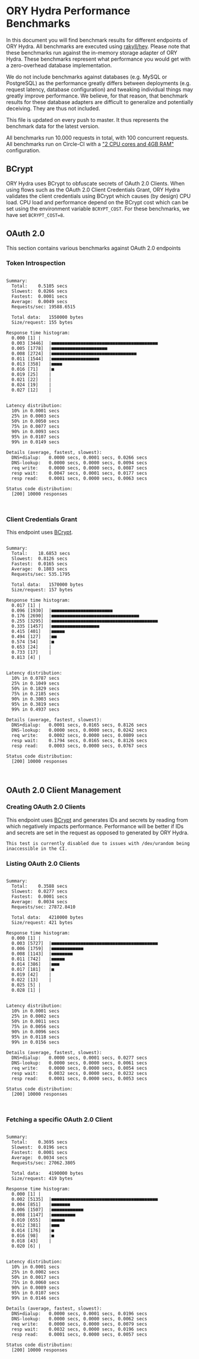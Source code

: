 # ORY Hydra Performance Benchmarks

In this document you will find benchmark results for different endpoints of ORY Hydra. All benchmarks are executed
using [rakyll/hey](https://github.com/rakyll/hey). Please note that these benchmarks run against the in-memory storage
adapter of ORY Hydra. These benchmarks represent what performance you would get with a zero-overhead database implementation.

We do not include benchmarks against databases (e.g. MySQL or PostgreSQL) as the performance greatly differs between
deployments (e.g. request latency, database configuration) and tweaking individual things may greatly improve performance.
We believe, for that reason, that benchmark results for these database adapters are difficult to generalize and potentially
deceiving. They are thus not included.

This file is updated on every push to master. It thus represents the benchmark data for the latest version.

All benchmarks run 10.000 requests in total, with 100 concurrent requests. All benchmarks run on Circle-CI with a
["2 CPU cores and 4GB RAM"](https://support.circleci.com/hc/en-us/articles/360000489307-Why-do-my-tests-take-longer-to-run-on-CircleCI-than-locally-)
configuration.

## BCrypt

ORY Hydra uses BCrypt to obfuscate secrets of OAuth 2.0 Clients. When using flows such as the OAuth 2.0 Client Credentials
Grant, ORY Hydra validates the client credentials using BCrypt which causes (by design) CPU load. CPU load and performance
depend on the BCrypt cost which can be set using the environment variable `BCRYPT_COST`. For these benchmarks,
we have set `BCRYPT_COST=8`.

## OAuth 2.0

This section contains various benchmarks against OAuth 2.0 endpoints

### Token Introspection

```

Summary:
  Total:	0.5105 secs
  Slowest:	0.0266 secs
  Fastest:	0.0001 secs
  Average:	0.0049 secs
  Requests/sec:	19588.6515
  
  Total data:	1550000 bytes
  Size/request:	155 bytes

Response time histogram:
  0.000 [1]	|
  0.003 [3446]	|■■■■■■■■■■■■■■■■■■■■■■■■■■■■■■■■■■■■■■■■
  0.005 [1778]	|■■■■■■■■■■■■■■■■■■■■■
  0.008 [2724]	|■■■■■■■■■■■■■■■■■■■■■■■■■■■■■■■■
  0.011 [1544]	|■■■■■■■■■■■■■■■■■■
  0.013 [358]	|■■■■
  0.016 [71]	|■
  0.019 [25]	|
  0.021 [22]	|
  0.024 [19]	|
  0.027 [12]	|


Latency distribution:
  10% in 0.0001 secs
  25% in 0.0003 secs
  50% in 0.0050 secs
  75% in 0.0077 secs
  90% in 0.0093 secs
  95% in 0.0107 secs
  99% in 0.0149 secs

Details (average, fastest, slowest):
  DNS+dialup:	0.0000 secs, 0.0001 secs, 0.0266 secs
  DNS-lookup:	0.0000 secs, 0.0000 secs, 0.0094 secs
  req write:	0.0000 secs, 0.0000 secs, 0.0087 secs
  resp wait:	0.0047 secs, 0.0001 secs, 0.0177 secs
  resp read:	0.0001 secs, 0.0000 secs, 0.0063 secs

Status code distribution:
  [200]	10000 responses



```

### Client Credentials Grant

This endpoint uses [BCrypt](#bcrypt).

```

Summary:
  Total:	18.6853 secs
  Slowest:	0.8126 secs
  Fastest:	0.0165 secs
  Average:	0.1803 secs
  Requests/sec:	535.1795
  
  Total data:	1570000 bytes
  Size/request:	157 bytes

Response time histogram:
  0.017 [1]	|
  0.096 [1930]	|■■■■■■■■■■■■■■■■■■■■■■■
  0.176 [2690]	|■■■■■■■■■■■■■■■■■■■■■■■■■■■■■■■■■
  0.255 [3295]	|■■■■■■■■■■■■■■■■■■■■■■■■■■■■■■■■■■■■■■■■
  0.335 [1457]	|■■■■■■■■■■■■■■■■■■
  0.415 [401]	|■■■■■
  0.494 [127]	|■■
  0.574 [54]	|■
  0.653 [24]	|
  0.733 [17]	|
  0.813 [4]	|


Latency distribution:
  10% in 0.0787 secs
  25% in 0.1049 secs
  50% in 0.1829 secs
  75% in 0.2185 secs
  90% in 0.3003 secs
  95% in 0.3819 secs
  99% in 0.4937 secs

Details (average, fastest, slowest):
  DNS+dialup:	0.0001 secs, 0.0165 secs, 0.8126 secs
  DNS-lookup:	0.0000 secs, 0.0000 secs, 0.0242 secs
  req write:	0.0002 secs, 0.0000 secs, 0.0809 secs
  resp wait:	0.1794 secs, 0.0165 secs, 0.8126 secs
  resp read:	0.0003 secs, 0.0000 secs, 0.0767 secs

Status code distribution:
  [200]	10000 responses



```

## OAuth 2.0 Client Management

### Creating OAuth 2.0 Clients

This endpoint uses [BCrypt](#bcrypt) and generates IDs and secrets by reading from  which negatively impacts
performance. Performance will be better if IDs and secrets are set in the request as opposed to generated by ORY Hydra.

```
This test is currently disabled due to issues with /dev/urandom being inaccessible in the CI.
```

### Listing OAuth 2.0 Clients

```

Summary:
  Total:	0.3588 secs
  Slowest:	0.0277 secs
  Fastest:	0.0001 secs
  Average:	0.0034 secs
  Requests/sec:	27872.8410
  
  Total data:	4210000 bytes
  Size/request:	421 bytes

Response time histogram:
  0.000 [1]	|
  0.003 [5727]	|■■■■■■■■■■■■■■■■■■■■■■■■■■■■■■■■■■■■■■■■
  0.006 [1759]	|■■■■■■■■■■■■
  0.008 [1143]	|■■■■■■■■
  0.011 [742]	|■■■■■
  0.014 [386]	|■■■
  0.017 [181]	|■
  0.019 [42]	|
  0.022 [13]	|
  0.025 [5]	|
  0.028 [1]	|


Latency distribution:
  10% in 0.0001 secs
  25% in 0.0002 secs
  50% in 0.0011 secs
  75% in 0.0056 secs
  90% in 0.0096 secs
  95% in 0.0118 secs
  99% in 0.0156 secs

Details (average, fastest, slowest):
  DNS+dialup:	0.0000 secs, 0.0001 secs, 0.0277 secs
  DNS-lookup:	0.0000 secs, 0.0000 secs, 0.0061 secs
  req write:	0.0000 secs, 0.0000 secs, 0.0054 secs
  resp wait:	0.0032 secs, 0.0000 secs, 0.0232 secs
  resp read:	0.0001 secs, 0.0000 secs, 0.0053 secs

Status code distribution:
  [200]	10000 responses



```

### Fetching a specific OAuth 2.0 Client

```

Summary:
  Total:	0.3695 secs
  Slowest:	0.0196 secs
  Fastest:	0.0001 secs
  Average:	0.0034 secs
  Requests/sec:	27062.3805
  
  Total data:	4190000 bytes
  Size/request:	419 bytes

Response time histogram:
  0.000 [1]	|
  0.002 [5135]	|■■■■■■■■■■■■■■■■■■■■■■■■■■■■■■■■■■■■■■■■
  0.004 [851]	|■■■■■■■
  0.006 [1507]	|■■■■■■■■■■■■
  0.008 [1147]	|■■■■■■■■■
  0.010 [655]	|■■■■■
  0.012 [381]	|■■■
  0.014 [176]	|■
  0.016 [98]	|■
  0.018 [43]	|
  0.020 [6]	|


Latency distribution:
  10% in 0.0001 secs
  25% in 0.0002 secs
  50% in 0.0017 secs
  75% in 0.0060 secs
  90% in 0.0089 secs
  95% in 0.0107 secs
  99% in 0.0146 secs

Details (average, fastest, slowest):
  DNS+dialup:	0.0000 secs, 0.0001 secs, 0.0196 secs
  DNS-lookup:	0.0000 secs, 0.0000 secs, 0.0062 secs
  req write:	0.0000 secs, 0.0000 secs, 0.0079 secs
  resp wait:	0.0032 secs, 0.0000 secs, 0.0196 secs
  resp read:	0.0001 secs, 0.0000 secs, 0.0057 secs

Status code distribution:
  [200]	10000 responses



```
